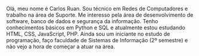Olá, meu nome é Carlos Ruan.
Sou técnico em Redes de Computadores e trabalho na área de Suporte.
Me interesso pela área de desenvolvimento de software, banco de dados e segurança da informação.
Tenho conhecimentos básicos em Python e SQL e atualmente estou estudando HTML, CSS, JavaScript, PHP.
Ainda sou um iniciante no estudo de programação, faço faculdade de Sistemas de Informação (2º semestre) e não vejo a hora de começar a atuar na área.
